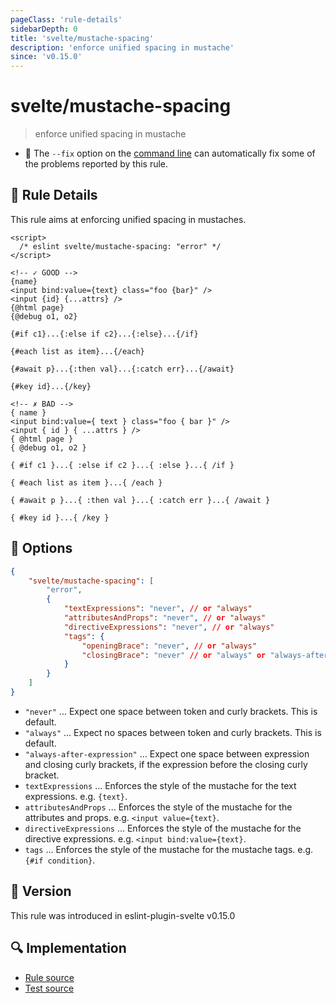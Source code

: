```yaml
---
pageClass: 'rule-details'
sidebarDepth: 0
title: 'svelte/mustache-spacing'
description: 'enforce unified spacing in mustache'
since: 'v0.15.0'
---
```


# svelte/mustache-spacing

> enforce unified spacing in mustache

- :wrench: The `--fix` option on the [command line](https://eslint.org/docs/user-guide/command-line-interface#fixing-problems) can automatically fix some of the problems reported by this rule.

## :book: Rule Details

This rule aims at enforcing unified spacing in mustaches.

<ESLintCodeBlock fix>

<!-- prettier-ignore-start -->
<!--eslint-skip-->

```svelte
<script>
  /* eslint svelte/mustache-spacing: "error" */
</script>

<!-- ✓ GOOD -->
{name}
<input bind:value={text} class="foo {bar}" />
<input {id} {...attrs} />
{@html page}
{@debug o1, o2}

{#if c1}...{:else if c2}...{:else}...{/if}

{#each list as item}...{/each}

{#await p}...{:then val}...{:catch err}...{/await}

{#key id}...{/key}

<!-- ✗ BAD -->
{ name }
<input bind:value={ text } class="foo { bar }" />
<input { id } { ...attrs } />
{ @html page }
{ @debug o1, o2 }

{ #if c1 }...{ :else if c2 }...{ :else }...{ /if }

{ #each list as item }...{ /each }

{ #await p }...{ :then val }...{ :catch err }...{ /await }

{ #key id }...{ /key }
```

</ESLintCodeBlock>

<!-- prettier-ignore-end -->

## :wrench: Options

```json
{
	"svelte/mustache-spacing": [
		"error",
		{
			"textExpressions": "never", // or "always"
			"attributesAndProps": "never", // or "always"
			"directiveExpressions": "never", // or "always"
			"tags": {
				"openingBrace": "never", // or "always"
				"closingBrace": "never" // or "always" or "always-after-expression"
			}
		}
	]
}
```

- `"never"` ... Expect one space between token and curly brackets. This is default.
- `"always"` ... Expect no spaces between token and curly brackets. This is default.
- `"always-after-expression"` ... Expect one space between expression and closing curly brackets, if the expression before the closing curly bracket.
- `textExpressions` ... Enforces the style of the mustache for the text expressions. e.g. `{text}`.
- `attributesAndProps` ... Enforces the style of the mustache for the attributes and props. e.g. `<input value={text}`.
- `directiveExpressions` ... Enforces the style of the mustache for the directive expressions. e.g. `<input bind:value={text}`.
- `tags` ... Enforces the style of the mustache for the mustache tags. e.g. `{#if condition}`.

## :rocket: Version

This rule was introduced in eslint-plugin-svelte v0.15.0

## :mag: Implementation

- [Rule source](https://github.com/sveltejs/eslint-plugin-svelte/blob/main/src/rules/mustache-spacing.ts)
- [Test source](https://github.com/sveltejs/eslint-plugin-svelte/blob/main/tests/src/rules/mustache-spacing.ts)
